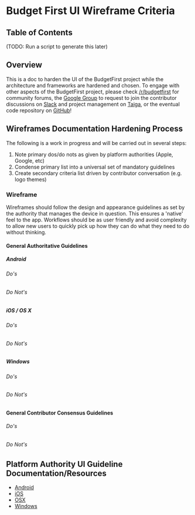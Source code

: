 # Budget First UI Wireframe Criteria

## Table of Contents

(TODO: Run a script to generate this later)

## Overview
This is a doc to harden the UI of the BudgetFirst project while the architecture and frameworks are hardened and chosen. To engage with other aspects of the BudgetFirst project, please check [/r/budgetfirst](https://www.reddit.com/r/budgetfirst/) for community forums, the [Google Group](https://groups.google.com/forum/#!forum/budget-first) to request to join the contributor discussions on [Slack](https://budgetfirst.slack.com) and project management on [Taiga](https://tree.taiga.io/project/urbanhusky-budget-first/), or the eventual code repository on [GitHub](https://github.com/BudgetFirst/BudgetFirst)!


## Wireframes Documentation Hardening Process

The following is a work in progress and will be carried out in several steps:
1. Note primary dos/do nots as given by platform authorities (Apple, Google, etc)
2. Condense primary list into a universal set of mandatory guidelines
3. Create secondary criteria list driven by contributor conversation (e.g. logo themes)

### Wireframe

Wireframes should follow the design and appearance guidelines as set by the authority that manages the device in question. This ensures a 'native' feel to the app. Workflows should be as user friendly and avoid complexity to allow new users to quickly pick up how they can do what they need to do without thinking.

#### General Authoritative Guidelines

##### Android

###### Do's

###### Do Not's

##### iOS / OS X

###### Do's

###### Do Not's

##### Windows

###### Do's

###### Do Not's

#### General Contributor Consensus Guidelines

###### Do's

###### Do Not's

## Platform Authority UI Guideline Documentation/Resources

* [Android](https://www.google.com/design/spec/style/)
* [iOS](https://developer.apple.com/library/ios/documentation/UserExperience/Conceptual/MobileHIG/)
* [OSX](https://developer.apple.com/library/mac/documentation/UserExperience/Conceptual/OSXHIGuidelines/)
* [Windows](https://developer.microsoft.com/en-us/windows/design/style)
